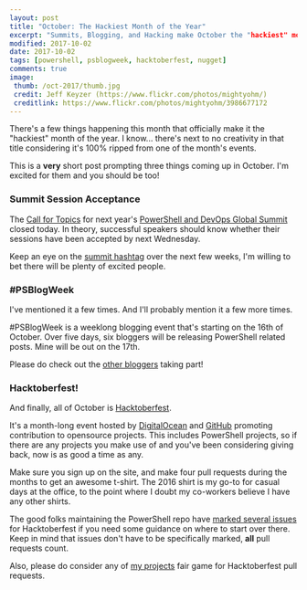 ```yaml
---
layout: post
title: "October: The Hackiest Month of the Year"
excerpt: "Summits, Blogging, and Hacking make October the "hackiest" month of the year."
modified: 2017-10-02
date: 2017-10-02
tags: [powershell, psblogweek, hacktoberfest, nugget]
comments: true
image:
 thumb: /oct-2017/thumb.jpg
 credit: Jeff Keyzer (https://www.flickr.com/photos/mightyohm/)
 creditlink: https://www.flickr.com/photos/mightyohm/3986677172
---
```


There's a few things happening this month that officially make it the "hackiest"
month of the year. I know... there's next to no creativity in that title
considering it's 100% ripped from one of the month's events.

This is a **very** short post prompting three things coming up in October. I'm
excited for them and you should be too!

### Summit Session Acceptance

The [Call for Topics](https://powershell.org/2017/08/01/76318/) for next year's
[PowerShell and DevOps Global Summit](https://powershell.org/summit) closed
today. In theory, successful speakers should know whether their sessions have
been accepted by next Wednesday.

Keep an eye on the [summit
hashtag](https://twitter.com/hashtag/pshsummit?f=tweets&vertical=default&src=hash)
over the next few weeks, I'm willing to bet there will be plenty of excited
people.

### #PSBlogWeek

I've mentioned it a few times. And I'll probably mention it a few more times.

#PSBlogWeek is a weeklong blogging event that's starting on the 16th of
October. Over five days, six bloggers will be releasing PowerShell related
posts. Mine will be out on the 17th.

Please do check out the [other
bloggers](http://psblogweek.com/psblogweek-activity/) taking part!

### Hacktoberfest!

And finally, all of October is
[Hacktoberfest](https://hacktoberfest.digitalocean.com/).

It's a month-long event hosted by [DigitalOcean](https://www.digitalocean.com/)
and [GitHub](https://github.com/) promoting contribution to opensource projects.
This includes PowerShell projects, so if there are any projects you make use of
and you've been considering giving back, now is as good a time as any.

Make sure you sign up on the site, and make four pull requests during the months
to get an awesome t-shirt. The 2016 shirt is my go-to for casual days at the
office, to the point where I doubt my co-workers believe I have any other
shirts.

The good folks maintaining the PowerShell repo have [marked several
issues](https://github.com/powershell/powershell/issues?q=is%3Aopen+is%3Aissue+label%3AHacktoberfest)
for Hacktoberfest if you need some guidance on where to start over there. Keep
in mind that issues don't have to be specifically marked, **all** pull requests
count.

Also, please do consider any of [my
projects](https://github.com/Windos?tab=repositories) fair game for
Hacktoberfest pull requests.
